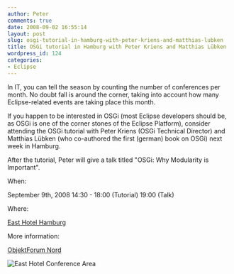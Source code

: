 ```yaml
---
author: Peter
comments: true
date: 2008-09-02 16:55:14
layout: post
slug: osgi-tutorial-in-hamburg-with-peter-kriens-and-matthias-lubken
title: OSGi tutorial in Hamburg with Peter Kriens and Matthias Lübken
wordpress_id: 124
categories:
- Eclipse
---
```


In IT, you can tell the season by counting the number of conferences per month. No doubt fall is around the corner, taking into account how many Eclipse-related events are taking place this month.

If you happen to be interested in OSGi (most Eclipse developers should be, as OSGi is one of the corner stones of the Eclipse Platform), consider attending the OSGi tutorial with Peter Kriens (OSGi Technical Director) and Matthias Lübken (who co-authored the first (german) book on OSGi) next week in Hamburg.

After the tutorial, Peter will give a talk titled "OSGi: Why Modularity is Important".

When:


September 9th, 2008
14:30 - 18:00 (Tutorial)
19:00 (Talk)



Where: 


[East Hotel Hamburg](http://www.east-hamburg.de/)



More information: 


[ObjektForum Nord](http://www.akquinet.de/?id=objektforum)



![East Hotel Conference Area](http://hosting.shp-rp.de/hosting/east/de/gfx/4_2intro.jpg)
